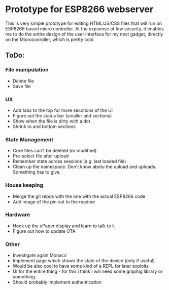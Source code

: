# Prototype for ESP8266 webserver

This is very simple prototype for editing HTML/JS/CSS files that will run on ESP8266 based micro controller. At the expsense of low security, it enables me to do the entire design of the user interface for my next gadget, directly on the Microconroller, which is pretty cool.

## ToDo:

### File manipulation
* Delete file 
* Save file
### UX
* Add tabs to the top for more secctions of the UI
* Figure out the status bar (smaller and sections)
* Show when the file is dirty with a dot
* Shrink to and bottom sections
### State Management 
* Core files can't be deleted (or modified)
* Pre-select file after upload 
* Remember state across sessions (e.g. last loaded file)
* Clean up the namespace. Don't know abotu the upload and uploads. Something has to give.
### House keeping
* Merge the git repos with the one with the actual ESP8266 code
* Add image of the pin out to the readme
### Hardware
* Hook up the ePaper display and learn to talk to it
* Figure out how to update OTA 
### Other
* Investigate again Monaco
* Implement page which shows the state of the device (only if useful)
* Would be also cool to have some kind of a REPL for later exploits
* UI for the entire thing - for this i think i will need some graphig library or something. 
* Should probably implement authentication




